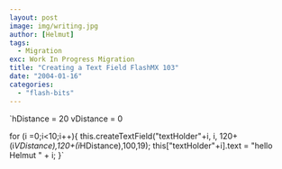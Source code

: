```yaml
---
layout: post
image: img/writing.jpg
author: [Helmut]
tags:
  - Migration
exc: Work In Progress Migration
title: "Creating a Text Field FlashMX 103"
date: "2004-01-16"
categories: 
  - "flash-bits"
---
```


`hDistance = 20 vDistance = 0

for (i =0;i<10;i++){ this.createTextField("textHolder"+i, i, 120+(i*VDistance),120+(i*HDistance),100,19); this["textHolder"+i].text = "hello Helmut " + i; }`
